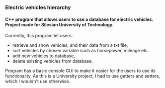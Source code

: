 ### Electric vehicles hierarchy

#### C++ program that allows users to use a database for electric vehicles. Project made for Silesian University of Technology.

Currently, this program let users:

- retrieve and show vehicles, and their data from a txt file,
- sort vehicles by chosen variable such as horsepower, mileage etc.
- add new vehicles to database,
- delete existing vehicles from database.


Program has a basic console GUI to make it easier for the users to use its functionality.
As this is a University project, I had to use getters and setters, which I wouldn't use otherwise.
